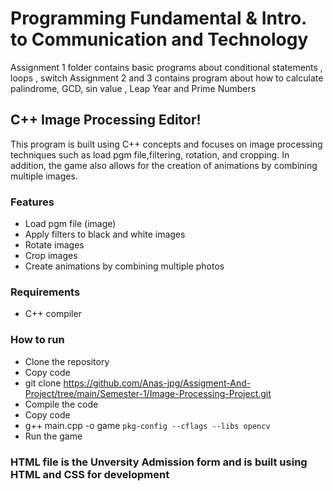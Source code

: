 # Programming Fundamental & Intro. to Communication and Technology

Assignment 1 folder contains basic programs about conditional statements , loops , switch
Assignment 2 and 3 contains program about how to calculate palindrome, GCD, sin value , Leap Year and Prime Numbers

##  C++ Image Processing Editor!
This program is built using C++ concepts and focuses on image processing techniques such as load pgm file,filtering, rotation, and cropping. In addition, the game also allows for the creation of animations by combining multiple images.

### Features
* Load pgm file (image)
* Apply filters to black and white images
* Rotate images
* Crop images
* Create animations by combining multiple photos
### Requirements
* C++ compiler
### How to run
* Clone the repository
* Copy code
* git clone https://github.com/Anas-jpg/Assigment-And-Project/tree/main/Semester-1/Image-Processing-Project.git
* Compile the code
* Copy code
* g++ main.cpp -o game `pkg-config --cflags --libs opencv`
* Run the game



### HTML file is the Unversity Admission form and is built using HTML and CSS for development



